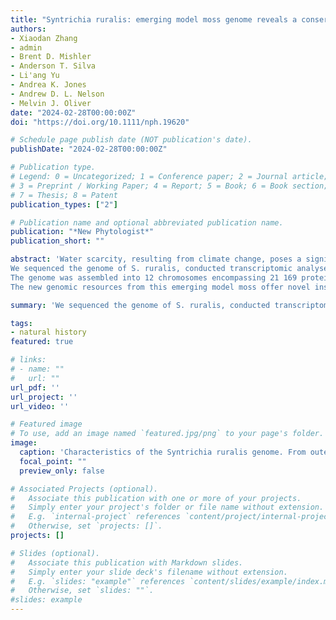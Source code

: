 ```yaml
---
title: "Syntrichia ruralis: emerging model moss genome reveals a conserved and previously unknown regulator of desiccation in flowering plants"
authors:
- Xiaodan Zhang
- admin
- Brent D. Mishler
- Anderson T. Silva
- Li'ang Yu
- Andrea K. Jones
- Andrew D. L. Nelson
- Melvin J. Oliver
date: "2024-02-28T00:00:00Z"
doi: "https://doi.org/10.1111/nph.19620"

# Schedule page publish date (NOT publication's date).
publishDate: "2024-02-28T00:00:00Z"

# Publication type.
# Legend: 0 = Uncategorized; 1 = Conference paper; 2 = Journal article;
# 3 = Preprint / Working Paper; 4 = Report; 5 = Book; 6 = Book section;
# 7 = Thesis; 8 = Patent
publication_types: ["2"]

# Publication name and optional abbreviated publication name.
publication: "*New Phytologist*"
publication_short: ""

abstract: 'Water scarcity, resulting from climate change, poses a significant threat to ecosystems. Syntrichia ruralis, a dryland desiccation-tolerant moss, provides valuable insights into survival of water-limited conditions.
We sequenced the genome of S. ruralis, conducted transcriptomic analyses, and performed comparative genomic and transcriptomic analyses with existing genomes and transcriptomes, including with the close relative S. caninervis. We took a genetic approach to characterize the role of an S. ruralis transcription factor, identified in transcriptomic analyses, in Arabidopsis thaliana.
The genome was assembled into 12 chromosomes encompassing 21 169 protein-coding genes. Comparative analysis revealed copy number and transcript abundance differences in known desiccation-associated gene families, and highlighted genome-level variation among species that may reflect adaptation to different habitats. A significant number of abscisic acid (ABA)-responsive genes were found to be negatively regulated by a MYB transcription factor (MYB55) that was upstream of the S. ruralis ortholog of ABA-insensitive 3 (ABI3). We determined that this conserved MYB transcription factor, uncharacterized in Arabidopsis, acts as a negative regulator of an ABA-dependent stress response in Arabidopsis.
The new genomic resources from this emerging model moss offer novel insights into how plants regulate their responses to water deprivation.'

summary: 'We sequenced the genome of S. ruralis, conducted transcriptomic analyses, and performed comparative genomic and transcriptomic analyses with existing genomes and transcriptomes, including with the close relative S. caninervis. We took a genetic approach to characterize the role of an S. ruralis transcription factor, identified in transcriptomic analyses, in Arabidopsis thaliana. The new genomic resources from this emerging model moss offer novel insights into how plants regulate their responses to water deprivation.'

tags:
- natural history
featured: true

# links:
# - name: ""
#   url: ""
url_pdf: ''
url_project: ''
url_video: ''

# Featured image
# To use, add an image named `featured.jpg/png` to your page's folder. 
image:
  caption: 'Characteristics of the Syntrichia ruralis genome. From outer to inner: The 12 chromosomes; (A) gene density in 100-kilobase (kb) genomic regions; (B) transposable element (TE) density in 100-kb genomic regions; the lines in the center reflect inter-chromosomal genomic collinearity, as defined by MCScan.'
  focal_point: ""
  preview_only: false

# Associated Projects (optional).
#   Associate this publication with one or more of your projects.
#   Simply enter your project's folder or file name without extension.
#   E.g. `internal-project` references `content/project/internal-project/index.md`.
#   Otherwise, set `projects: []`.
projects: []

# Slides (optional).
#   Associate this publication with Markdown slides.
#   Simply enter your slide deck's filename without extension.
#   E.g. `slides: "example"` references `content/slides/example/index.md`.
#   Otherwise, set `slides: ""`.
#slides: example
---
```




